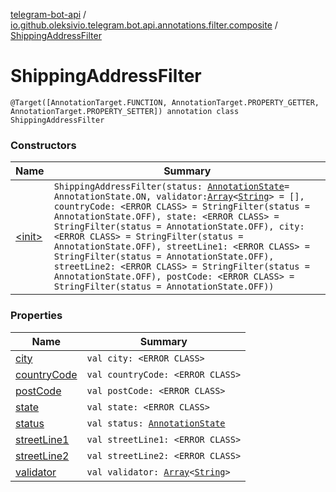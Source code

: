 [telegram-bot-api](../../index.md) / [io.github.oleksivio.telegram.bot.api.annotations.filter.composite](../index.md) / [ShippingAddressFilter](./index.md)

# ShippingAddressFilter

`@Target([AnnotationTarget.FUNCTION, AnnotationTarget.PROPERTY_GETTER, AnnotationTarget.PROPERTY_SETTER]) annotation class ShippingAddressFilter`

### Constructors

| Name | Summary |
|---|---|
| [&lt;init&gt;](-init-.md) | `ShippingAddressFilter(status: `[`AnnotationState`](../../io.github.oleksivio.telegram.bot.api.model.annotation/-annotation-state/index.md)` = AnnotationState.ON, validator: `[`Array`](https://kotlinlang.org/api/latest/jvm/stdlib/kotlin/-array/index.html)`<`[`String`](https://kotlinlang.org/api/latest/jvm/stdlib/kotlin/-string/index.html)`> = [], countryCode: <ERROR CLASS> = StringFilter(status = AnnotationState.OFF), state: <ERROR CLASS> = StringFilter(status = AnnotationState.OFF), city: <ERROR CLASS> = StringFilter(status = AnnotationState.OFF), streetLine1: <ERROR CLASS> = StringFilter(status = AnnotationState.OFF), streetLine2: <ERROR CLASS> = StringFilter(status = AnnotationState.OFF), postCode: <ERROR CLASS> = StringFilter(status = AnnotationState.OFF))` |

### Properties

| Name | Summary |
|---|---|
| [city](city.md) | `val city: <ERROR CLASS>` |
| [countryCode](country-code.md) | `val countryCode: <ERROR CLASS>` |
| [postCode](post-code.md) | `val postCode: <ERROR CLASS>` |
| [state](state.md) | `val state: <ERROR CLASS>` |
| [status](status.md) | `val status: `[`AnnotationState`](../../io.github.oleksivio.telegram.bot.api.model.annotation/-annotation-state/index.md) |
| [streetLine1](street-line1.md) | `val streetLine1: <ERROR CLASS>` |
| [streetLine2](street-line2.md) | `val streetLine2: <ERROR CLASS>` |
| [validator](validator.md) | `val validator: `[`Array`](https://kotlinlang.org/api/latest/jvm/stdlib/kotlin/-array/index.html)`<`[`String`](https://kotlinlang.org/api/latest/jvm/stdlib/kotlin/-string/index.html)`>` |
